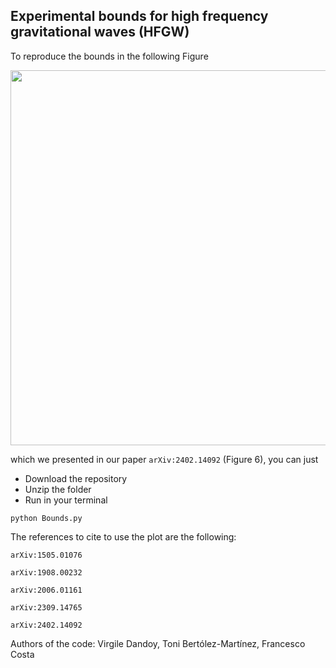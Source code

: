 ## Experimental bounds for high frequency gravitational waves (HFGW) ##

To reproduce the bounds in the following Figure

<img src="https://github.com/user-attachments/assets/d3e42f59-827e-42c9-b4a2-da183a763ab7" width="600"/>

which we presented in our paper `arXiv:2402.14092` (Figure 6), you can just

* Download the repository
* Unzip the folder
* Run in your terminal
```
python Bounds.py
```

The references to cite to use the plot are the following:

`arXiv:1505.01076`

`arXiv:1908.00232`

`arXiv:2006.01161`

`arXiv:2309.14765`

`arXiv:2402.14092`






Authors of the code: Virgile Dandoy, Toni Bertólez-Martínez, Francesco Costa
